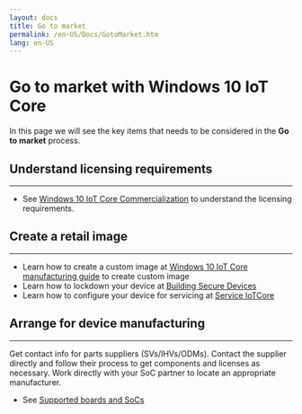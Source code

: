 ```yaml
---
layout: docs
title: Go to market
permalink: /en-US/Docs/GotoMarket.htm
lang: en-US
---
```


# Go to market with Windows 10 IoT Core 
In this page we will see the key items that needs to be considered in the **Go to market** process. 

## Understand licensing requirements
___

* See [Windows 10 IoT Core Commercialization](https://www.windowsforiotdevices.com/) to understand the licensing requirements.

## Create a retail image
___

* Learn how to create a custom image at [Windows 10 IoT Core manufacturing guide](https://msdn.microsoft.com/windows/hardware/commercialize/manufacture/iot/iot-core-manufacturing-guide) to create custom image 
* Learn how to lockdown your device at [Building Secure Devices]({{site.baseurl}}/{{page.lang}}/Docs/BuildingSecureDevices.htm)
* Learn how to configure your device for servicing at [Service IoTCore](https://msdn.microsoft.com/windows/hardware/commercialize/service/iot/index)


## Arrange for device manufacturing  
___

Get contact info for parts suppliers (SVs/IHVs/ODMs). Contact the supplier directly and follow their process to get components and licenses as necessary. Work directly with your SoC partner to locate an appropriate manufacturer.

* See [Supported boards and SoCs](https://developer.microsoft.com/windows/iot/explore/deviceoptions)



